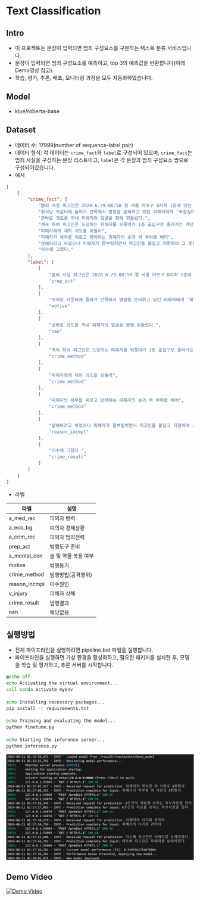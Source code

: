 # Text Classification

## Intro
- 이 프로젝트는 문장이 입력되면 범죄 구성요소를 구분하는 텍스트 분류 서비스입니다.
- 문장이 입력되면 범죄 구성요소를 예측하고, top 3의 예측값을 반환합니다(아래 Demo영상 참고).
- 학습, 평가, 추론, 배포, 모니터링 과정을 모두 자동화하였습니다.

## Model
- klue/roberta-base

## Dataset
- 데이터 수: 17999(number of sequence-label pair)
- 데이터 형식: 각 데이터는 `crime_fact`와 `label`로 구성되어 있으며, `crime_fact`는 범죄 사실을 구성하는 문장 리스트이고, `label`은 각 문장과 범죄 구성요소 쌍으로 구성되어있습니다.
- 예시
```json
[
    {
        "crime_fact": [
            "범죄 사실 피고인은 2020.6.29.08:50 경 서울 마포구 B지하 1층에 있는 피해자 C(58세)이 운영하는 'D' 식당에서, 미리 준비한 과도(총길이 22cm. 칼날길이 12cm)를 입고 있던 조끼 주머니에 감춘채",
            "위식당 카운터에 들어가 안쪽에서 영업을 준비하고 있던 피해자에게 '화장실이 어디냐, 니가 사장이냐'라고 묻고 피해자가 바로 대답하지 않자 피해자의 태도가 기분 나쁘다는 이유로",
            "곧바로 과도를 꺼내 피해자의 얼굴을 향해 휘둘렀다.",
            "계속 하여 피고인은 도망하는 피해자를 뒤쫓아가 1층 출입구로 올라가는 계단에서 피해자를 붙잡아 주저앉힌 후",
            "피해자에게 재차 과도를 휘둘러",
            "피해자의 복부를 찌르고 방어하는 피해자의 손과 목 부위를 베어",
            "살해하려고 하였으나 피해자가 몸부림치면서 피고인을 붙잡고 저항하여 그 뜻을 이루지 못하고",
            "미수에 그쳤다."
        ],
        "label": [
            [
                "범죄 사실 피고인은 2020.6.29.08:50 경 서울 마포구 B지하 1층에 있는 피해자 C(58세)이 운영하는 'D' 식당에서, 미리 준비한 과도(총길이 22cm. 칼날길이 12cm)를 입고 있던 조끼 주머니에 감춘채",
                "prep_act"
            ],
            [
                "위식당 카운터에 들어가 안쪽에서 영업을 준비하고 있던 피해자에게 '화장실이 어디냐, 니가 사장이냐'라고 묻고 피해자가 바로 대답하지 않자 피해자의 태도가 기분 나쁘다는 이유로",
                "motive"
            ],
            [
                "곧바로 과도를 꺼내 피해자의 얼굴을 향해 휘둘렀다.",
                "nan"
            ],
            [
                "계속 하여 피고인은 도망하는 피해자를 뒤쫓아가 1층 출입구로 올라가는 계단에서 피해자를 붙잡아 주저앉힌 후",
                "crime_method"
            ],
            [
                "피해자에게 재차 과도를 휘둘러",
                "crime_method"
            ],
            [
                "피해자의 복부를 찌르고 방어하는 피해자의 손과 목 부위를 베어",
                "crime_method"
            ],
            [
                "살해하려고 하였으나 피해자가 몸부림치면서 피고인을 붙잡고 저항하여 그 뜻을 이루지 못하고",
                "reason_incmpl"
            ],
            [
                "미수에 그쳤다.",
                "crime_result"
            ]
        ]
    }
]
```

- 라벨

| 라벨            | 설명               |
| --------------- | ------------------ |
| a_med_rec       | 피의자 병력        |
| a_eco_bg        | 피의자 경제상황    |
| a_crim_rec      | 피의자 범죄전력    |
| prep_act        | 범행도구 준비      |
| a_mental_con    | 술 및 약물 복용 여부|
| motive          | 범행동기           |
| crime_method    | 범행방법(공격행위) |
| reason_incmpl   | 미수원인           |
| v_injury        | 피해자 상해        |
| crime_result    | 범행결과           |
| nan             | 해당없음           |

## 실행방법
- 전체 파이프라인을 실행하려면 pipeline.bat 파일을 실행합니다.
- 파이프라인을 실행하면 가상 환경을 활성화하고, 필요한 패키지를 설치한 후, 모델을 학습 및 평가하고, 추론 서버를 시작합니다.


```bat
@echo off
echo Activating the virtual environment...
call conda activate myenv

echo Installing necessary packages...
pip install -r requirements.txt

echo Training and evaluating the model...
python finetune.py

echo Starting the inference server...
python inference.py
```

![alt text](image.png)

## Demo Video
[![Demo Video](https://img.youtube.com/vi/3Wufk3Gj1nc/0.jpg)](https://www.youtube.com/watch?v=3Wufk3Gj1nc)
